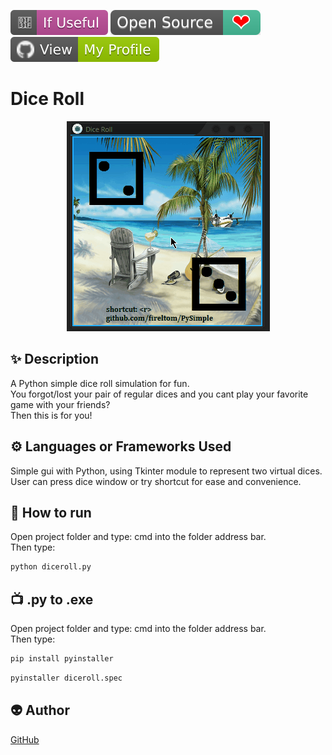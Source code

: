 ﻿<!--Please do not remove this part-->
[![Star Badge](https://github.com/fireltom/PySimple/blob/main/demo/If_Useful.svg)](https://github.com/fireltom/PySimple/tree/main/diceroll)
[![Open Source Love](https://github.com/fireltom/PySimple/blob/main/demo/Open_Source.svg)](https://github.com/fireltom/PySimple)
[![View My Profile](https://github.com/fireltom/PySimple/blob/main/demo/My_Profile_green.svg)](https://github.com/fireltom)

# Dice Roll

<p align="center">
<img src="https://github.com/fireltom/PySimple/blob/main/diceroll/demo/diceroll.gif">

<!--A simple photo to illustrate the project :) 

You can copy paste my markdown photo insert as following:
<p align="center">
<img src="your-image-source-here" width=40% height=40%>
-->

## ✨ Description
<!--Remove the below lines and add yours -->
A Python simple dice roll simulation for fun.  
You forgot/lost your pair of regular dices and you cant play your favorite game with your friends?  
Then this is for you!

## ⚙️ Languages or Frameworks Used
<!--Remove the below lines and add yours -->
Simple gui with Python, using Tkinter module to represent two virtual dices.  
User can press dice window or try <r> shortcut for ease and convenience.

## 🌟 How to run
Open project folder and type: cmd into the folder address bar.  
Then type:
<!--Remove the below lines and add yours -->
```bash
python diceroll.py
```
## 📺 .py to .exe 
Open project folder and type: cmd into the folder address bar.  
Then type:
<!--Remove the below lines and add yours -->
```bash
pip install pyinstaller
```

```bash
pyinstaller diceroll.spec
```

## 👽 Author
<!--Remove the below lines and add yours -->
[GitHub](https://github.com/fireltom)
